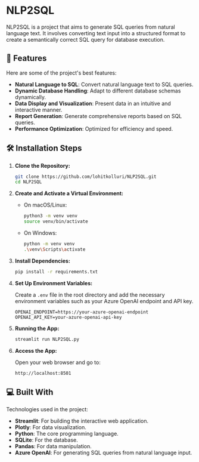 # NLP2SQL

NLP2SQL is a project that aims to generate SQL queries from natural language text. It involves converting text input into a structured format to create a semantically correct SQL query for database execution.

## 🧐 Features

Here are some of the project's best features:

- **Natural Language to SQL**: Convert natural language text to SQL queries.
- **Dynamic Database Handling**: Adapt to different database schemas dynamically.
- **Data Display and Visualization**: Present data in an intuitive and interactive manner.
- **Report Generation**: Generate comprehensive reports based on SQL queries.
- **Performance Optimization**: Optimized for efficiency and speed.

## 🛠️ Installation Steps

1. **Clone the Repository:**

   ```bash
   git clone https://github.com/lohitkolluri/NLP2SQL.git
   cd NLP2SQL
   ```

2. **Create and Activate a Virtual Environment:**

   - On macOS/Linux:

     ```bash
     python3 -m venv venv
     source venv/bin/activate
     ```

   - On Windows:

     ```bash
     python -m venv venv
     .\venv\Scripts\activate
     ```

3. **Install Dependencies:**

   ```bash
   pip install -r requirements.txt
   ```

4. **Set Up Environment Variables:**

   Create a `.env` file in the root directory and add the necessary environment variables such as your Azure OpenAI endpoint and API key.

   ```env
   OPENAI_ENDPOINT=https://your-azure-openai-endpoint
   OPENAI_API_KEY=your-azure-openai-api-key
   ```

5. **Running the App:**

   ```bash
   streamlit run NLP2SQL.py
   ```

6. **Access the App:**

   Open your web browser and go to:

   ```
   http://localhost:8501
   ```

## 💻 Built With

Technologies used in the project:

- **Streamlit**: For building the interactive web application.
- **Plotly**: For data visualization.
- **Python**: The core programming language.
- **SQLite**: For the database.
- **Pandas**: For data manipulation.
- **Azure OpenAI**: For generating SQL queries from natural language input.
